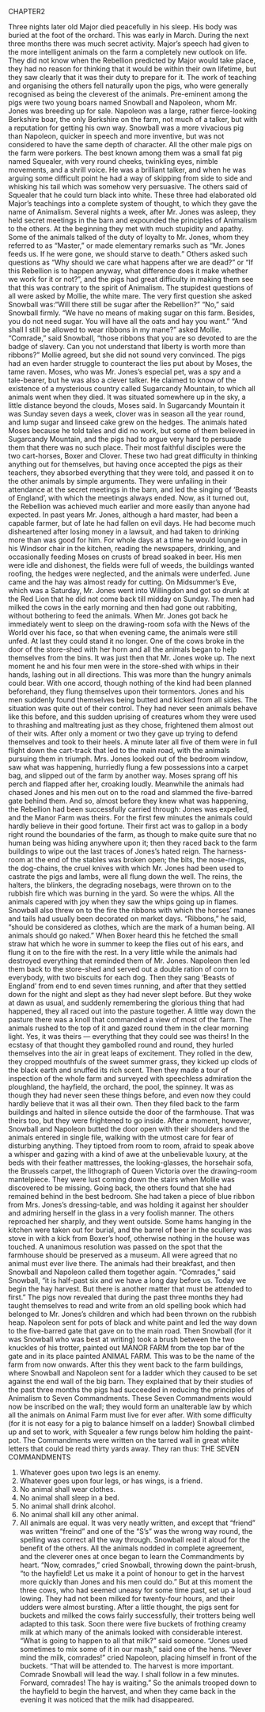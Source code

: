 CHAPTER2

Three nights later old Major died peacefully in his sleep. His body was buried at the foot of
the orchard.
This was early in March. During the next three months there was much secret activity.
Major’s speech had given to the more intelligent animals on the farm a completely new
outlook on life. They did not know when the Rebellion predicted by Major would take place,
they had no reason for thinking that it would be within their own lifetime, but they saw
clearly that it was their duty to prepare for it. The work of teaching and organising the others
fell naturally upon the pigs, who were generally recognised as being the cleverest of the
animals. Pre-eminent among the pigs were two young boars named Snowball and Napoleon,
whom Mr. Jones was breeding up for sale. Napoleon was a large, rather fierce-looking
Berkshire boar, the only Berkshire on the farm, not much of a talker, but with a reputation for
getting his own way. Snowball was a more vivacious pig than Napoleon, quicker in speech
and more inventive, but was not considered to have the same depth of character. All the other 
male pigs on the farm were porkers. The best known among them was a small fat pig named
Squealer, with very round cheeks, twinkling eyes, nimble movements, and a shrill voice. He
was a brilliant talker, and when he was arguing some difficult point he had a way of skipping
from side to side and whisking his tail which was somehow very persuasive. The others said
of Squealer that he could turn black into white.
These three had elaborated old Major’s teachings into a complete system of thought, to which
they gave the name of Animalism. Several nights a week, after Mr. Jones was asleep, they
held secret meetings in the barn and expounded the principles of Animalism to the others. At
the beginning they met with much stupidity and apathy. Some of the animals talked of the
duty of loyalty to Mr. Jones, whom they referred to as “Master,” or made elementary remarks
such as “Mr. Jones feeds us. If he were gone, we should starve to death.” Others asked such
questions as “Why should we care what happens after we are dead?” or “If this Rebellion is
to happen anyway, what difference does it make whether we work for it or not?”, and the pigs
had great difficulty in making them see that this was contrary to the spirit of Animalism. The
stupidest questions of all were asked by Mollie, the white mare. The very first question she
asked Snowball was:“Will there still be sugar after the Rebellion?”
“No,” said Snowball firmly. “We have no means of making sugar on this farm. Besides, you
do not need sugar. You will have all the oats and hay you want.”
“And shall I still be allowed to wear ribbons in my mane?” asked Mollie.
“Comrade,” said Snowball, “those ribbons that you are so devoted to are the badge of slavery.
Can you not understand that liberty is worth more than ribbons?”
Mollie agreed, but she did not sound very convinced.
The pigs had an even harder struggle to counteract the lies put about by Moses, the tame
raven. Moses, who was Mr. Jones’s especial pet, was a spy and a tale-bearer, but he was also
a clever talker. He claimed to know of the existence of a mysterious country called
Sugarcandy Mountain, to which all animals went when they died. It was situated somewhere
up in the sky, a little distance beyond the clouds, Moses said. In Sugarcandy Mountain it was
Sunday seven days a week, clover was in season all the year round, and lump sugar and
linseed cake grew on the hedges. The animals hated Moses because he told tales and did no
work, but some of them believed in Sugarcandy Mountain, and the pigs had to argue very
hard to persuade them that there was no such place.
Their most faithful disciples were the two cart-horses, Boxer and Clover. These two had great
difficulty in thinking anything out for themselves, but having once accepted the pigs as their
teachers, they absorbed everything that they were told, and passed it on to the other animals
by simple arguments. They were unfailing in their attendance at the secret meetings in the
barn, and led the singing of ‘Beasts of England’, with which the meetings always ended.
Now, as it turned out, the Rebellion was achieved much earlier and more easily than anyone
had expected. In past years Mr. Jones, although a hard master, had been a capable farmer, but
of late he had fallen on evil days. He had become much disheartened after losing money in a
lawsuit, and had taken to drinking more than was good for him. For whole days at a time he
would lounge in his Windsor chair in the kitchen, reading the newspapers, drinking, and
occasionally feeding Moses on crusts of bread soaked in beer. His men were idle and 
dishonest, the fields were full of weeds, the buildings wanted roofing, the hedges were
neglected, and the animals were underfed.
June came and the hay was almost ready for cutting. On Midsummer’s Eve, which was a
Saturday, Mr. Jones went into Willingdon and got so drunk at the Red Lion that he did not
come back till midday on Sunday. The men had milked the cows in the early morning and
then had gone out rabbiting, without bothering to feed the animals. When Mr. Jones got back
he immediately went to sleep on the drawing-room sofa with the News of the World over his
face, so that when evening came, the animals were still unfed. At last they could stand it no
longer. One of the cows broke in the door of the store-shed with her horn and all the animals
began to help themselves from the bins. It was just then that Mr. Jones woke up. The next
moment he and his four men were in the store-shed with whips in their hands, lashing out in
all directions. This was more than the hungry animals could bear. With one accord, though
nothing of the kind had been planned beforehand, they flung themselves upon their
tormentors. Jones and his men suddenly found themselves being butted and kicked from all
sides. The situation was quite out of their control. They had never seen animals behave like
this before, and this sudden uprising of creatures whom they were used to thrashing and
maltreating just as they chose, frightened them almost out of their wits. After only a moment
or two they gave up trying to defend themselves and took to their heels. A minute later all
five of them were in full flight down the cart-track that led to the main road, with the animals
pursuing them in triumph.
Mrs. Jones looked out of the bedroom window, saw what was happening, hurriedly flung a
few possessions into a carpet bag, and slipped out of the farm by another way. Moses sprang
off his perch and flapped after her, croaking loudly. Meanwhile the animals had chased Jones
and his men out on to the road and slammed the five-barred gate behind them. And so, almost
before they knew what was happening, the Rebellion had been successfully carried through:
Jones was expelled, and the Manor Farm was theirs.
For the first few minutes the animals could hardly believe in their good fortune. Their first act
was to gallop in a body right round the boundaries of the farm, as though to make quite sure
that no human being was hiding anywhere upon it; then they raced back to the farm buildings
to wipe out the last traces of Jones’s hated reign. The harness-room at the end of the stables
was broken open; the bits, the nose-rings, the dog-chains, the cruel knives with which Mr.
Jones had been used to castrate the pigs and lambs, were all flung down the well. The reins,
the halters, the blinkers, the degrading nosebags, were thrown on to the rubbish fire which
was burning in the yard. So were the whips. All the animals capered with joy when they saw
the whips going up in flames. Snowball also threw on to the fire the ribbons with which the
horses’ manes and tails had usually been decorated on market days.
“Ribbons,” he said, “should be considered as clothes, which are the mark of a human being.
All animals should go naked.”
When Boxer heard this he fetched the small straw hat which he wore in summer to keep the
flies out of his ears, and flung it on to the fire with the rest.
In a very little while the animals had destroyed everything that reminded them of Mr. Jones.
Napoleon then led them back to the store-shed and served out a double ration of corn to
everybody, with two biscuits for each dog. Then they sang ‘Beasts of England’ from end to 
end seven times running, and after that they settled down for the night and slept as they had
never slept before.
But they woke at dawn as usual, and suddenly remembering the glorious thing that had
happened, they all raced out into the pasture together. A little way down the pasture there was
a knoll that commanded a view of most of the farm. The animals rushed to the top of it and
gazed round them in the clear morning light. Yes, it was theirs — everything that they could
see was theirs! In the ecstasy of that thought they gambolled round and round, they hurled
themselves into the air in great leaps of excitement. They rolled in the dew, they cropped
mouthfuls of the sweet summer grass, they kicked up clods of the black earth and snuffed its
rich scent. Then they made a tour of inspection of the whole farm and surveyed with
speechless admiration the ploughland, the hayfield, the orchard, the pool, the spinney. It was
as though they had never seen these things before, and even now they could hardly believe
that it was all their own.
Then they filed back to the farm buildings and halted in silence outside the door of the
farmhouse. That was theirs too, but they were frightened to go inside. After a moment,
however, Snowball and Napoleon butted the door open with their shoulders and the animals
entered in single file, walking with the utmost care for fear of disturbing anything. They
tiptoed from room to room, afraid to speak above a whisper and gazing with a kind of awe at
the unbelievable luxury, at the beds with their feather mattresses, the looking-glasses, the
horsehair sofa, the Brussels carpet, the lithograph of Queen Victoria over the drawing-room
mantelpiece. They were lust coming down the stairs when Mollie was discovered to be
missing. Going back, the others found that she had remained behind in the best bedroom. She
had taken a piece of blue ribbon from Mrs. Jones’s dressing-table, and was holding it against
her shoulder and admiring herself in the glass in a very foolish manner. The others
reproached her sharply, and they went outside. Some hams hanging in the kitchen were taken
out for burial, and the barrel of beer in the scullery was stove in with a kick from Boxer’s
hoof, otherwise nothing in the house was touched. A unanimous resolution was passed on the
spot that the farmhouse should be preserved as a museum. All were agreed that no animal
must ever live there.
The animals had their breakfast, and then Snowball and Napoleon called them together again.
“Comrades,” said Snowball, “it is half-past six and we have a long day before us. Today we
begin the hay harvest. But there is another matter that must be attended to first.”
The pigs now revealed that during the past three months they had taught themselves to read
and write from an old spelling book which had belonged to Mr. Jones’s children and which
had been thrown on the rubbish heap. Napoleon sent for pots of black and white paint and led
the way down to the five-barred gate that gave on to the main road. Then Snowball (for it was
Snowball who was best at writing) took a brush between the two knuckles of his trotter,
painted out MANOR FARM from the top bar of the gate and in its place painted ANIMAL
FARM. This was to be the name of the farm from now onwards. After this they went back to
the farm buildings, where Snowball and Napoleon sent for a ladder which they caused to be
set against the end wall of the big barn. They explained that by their studies of the past three
months the pigs had succeeded in reducing the principles of Animalism to Seven
Commandments. These Seven Commandments would now be inscribed on the wall; they
would form an unalterable law by which all the animals on Animal Farm must live for ever
after. With some difficulty (for it is not easy for a pig to balance himself on a ladder) 
Snowball climbed up and set to work, with Squealer a few rungs below him holding the
paint-pot. The Commandments were written on the tarred wall in great white letters that
could be read thirty yards away. They ran thus:
THE SEVEN COMMANDMENTS
1. Whatever goes upon two legs is an enemy.
2. Whatever goes upon four legs, or has wings, is a friend.
3. No animal shall wear clothes.
4. No animal shall sleep in a bed.
5. No animal shall drink alcohol.
6. No animal shall kill any other animal.
7. All animals are equal.
It was very neatly written, and except that “friend” was written “freind” and one of the “S’s”
was the wrong way round, the spelling was correct all the way through. Snowball read it
aloud for the benefit of the others. All the animals nodded in complete agreement, and the
cleverer ones at once began to learn the Commandments by heart.
“Now, comrades,” cried Snowball, throwing down the paint-brush, “to the hayfield! Let us
make it a point of honour to get in the harvest more quickly than Jones and his men could
do.”
But at this moment the three cows, who had seemed uneasy for some time past, set up a loud
lowing. They had not been milked for twenty-four hours, and their udders were almost
bursting. After a little thought, the pigs sent for buckets and milked the cows fairly
successfully, their trotters being well adapted to this task. Soon there were five buckets of
frothing creamy milk at which many of the animals looked with considerable interest.
“What is going to happen to all that milk?” said someone.
“Jones used sometimes to mix some of it in our mash,” said one of the hens.
“Never mind the milk, comrades!” cried Napoleon, placing himself in front of the buckets.
“That will be attended to. The harvest is more important. Comrade Snowball will lead the
way. I shall follow in a few minutes. Forward, comrades! The hay is waiting.”
So the animals trooped down to the hayfield to begin the harvest, and when they came back
in the evening it was noticed that the milk had disappeared.
